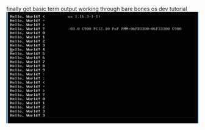 
finally got basic term output working through bare bones os dev tutorial
![image](2025-05-10-09:16:58AM.png)
